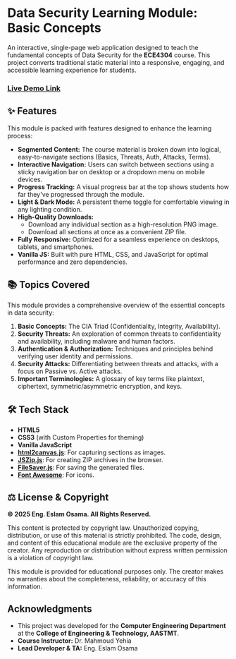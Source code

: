 
# Data Security Learning Module: Basic Concepts

An interactive, single-page web application designed to teach the fundamental concepts of Data Security for the **ECE4304** course. This project converts traditional static material into a responsive, engaging, and accessible learning experience for students.

### [Live Demo Link](https://basic-concepts-in-data-security.vercel.app/)

## ✨ Features

This module is packed with features designed to enhance the learning process:

-   **Segmented Content:** The course material is broken down into logical, easy-to-navigate sections (Basics, Threats, Auth, Attacks, Terms).
-   **Interactive Navigation:** Users can switch between sections using a sticky navigation bar on desktop or a dropdown menu on mobile devices.
-   **Progress Tracking:** A visual progress bar at the top shows students how far they've progressed through the module.
-   **Light & Dark Mode:** A persistent theme toggle for comfortable viewing in any lighting condition.
-   **High-Quality Downloads:**
    -   Download any individual section as a high-resolution PNG image.
    -   Download all sections at once as a convenient ZIP file.
-   **Fully Responsive:** Optimized for a seamless experience on desktops, tablets, and smartphones.
-   **Vanilla JS:** Built with pure HTML, CSS, and JavaScript for optimal performance and zero dependencies.

## 📚 Topics Covered

This module provides a comprehensive overview of the essential concepts in data security:

1.  **Basic Concepts:** The CIA Triad (Confidentiality, Integrity, Availability).
2.  **Security Threats:** An exploration of common threats to confidentiality and availability, including malware and human factors.
3.  **Authentication & Authorization:** Techniques and principles behind verifying user identity and permissions.
4.  **Security Attacks:** Differentiating between threats and attacks, with a focus on Passive vs. Active attacks.
5.  **Important Terminologies:** A glossary of key terms like plaintext, ciphertext, symmetric/asymmetric encryption, and keys.

## 🛠️ Tech Stack

-   **HTML5**
-   **CSS3** (with Custom Properties for theming)
-   **Vanilla JavaScript**
-   **[html2canvas.js](https://html2canvas.hertzen.com/)**: For capturing sections as images.
-   **[JSZip.js](https://stuk.github.io/jszip/)**: For creating ZIP archives in the browser.
-   **[FileSaver.js](https://github.com/eligrey/FileSaver.js/)**: For saving the generated files.
-   **[Font Awesome](https://fontawesome.com/)**: For icons.

## ⚖️ License & Copyright

**© 2025 Eng. Eslam Osama. All Rights Reserved.**

This content is protected by copyright law. Unauthorized copying, distribution, or use of this material is strictly prohibited. The code, design, and content of this educational module are the exclusive property of the creator. Any reproduction or distribution without express written permission is a violation of copyright law.

This module is provided for educational purposes only. The creator makes no warranties about the completeness, reliability, or accuracy of this information.


## Acknowledgments

-   This project was developed for the **Computer Engineering Department** at the **College of Engineering & Technology, AASTMT**.
-   **Course Instructor:** Dr. Mahmoud Yehia
-   **Lead Developer & TA:** Eng. Eslam Osama
